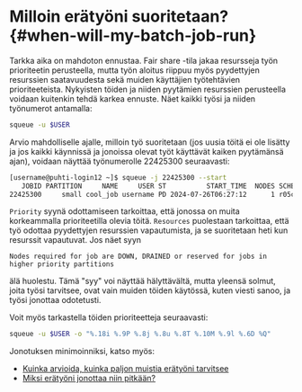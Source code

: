 # Milloin erätyöni suoritetaan? {#when-will-my-batch-job-run}

Tarkka aika on mahdoton ennustaa. Fair share -tila jakaa resursseja työn prioriteetin perusteella, mutta työn aloitus riippuu myös pyydettyjen resurssien saatavuudesta sekä muiden käyttäjien työtehtävien prioriteeteista. Nykyisten töiden ja niiden pyytämien resurssien perusteella voidaan kuitenkin tehdä karkea ennuste. Näet kaikki työsi ja niiden työnumerot antamalla:

```bash
squeue -u $USER
```

Arvio mahdolliselle ajalle, milloin työ suoritetaan (jos uusia töitä ei ole lisätty ja jos kaikki käynnissä ja jonoissa olevat työt käyttävät kaiken pyytämänsä ajan), voidaan näyttää työnumerolle 22425300 seuraavasti:

```bash
[username@puhti-login12 ~]$ squeue -j 22425300 --start
   JOBID PARTITION     NAME     USER ST          START_TIME  NODES SCHEDNODES           NODELIST(REASON)
22425300     small cool_job username PD 2024-07-26T06:27:12      1 r05c49               (Resources)
```

`Priority` syynä odottamiseen tarkoittaa, että jonossa on muita korkeammalla prioriteetilla olevia töitä. `Resources` puolestaan tarkoittaa, että työ odottaa pyydettyjen resurssien vapautumista, ja se suoritetaan heti kun resurssit vapautuvat. Jos näet syyn

```
Nodes required for job are DOWN, DRAINED or reserved for jobs in higher priority partitions
```

älä huolestu. Tämä "syy" voi näyttää hälyttävältä, mutta yleensä solmut, joita työsi tarvitsee, ovat vain muiden töiden käytössä, kuten viesti sanoo, ja työsi jonottaa odotetusti.

Voit myös tarkastella töiden prioriteetteja seuraavasti:

```bash
squeue -u $USER -o "%.18i %.9P %.8j %.8u %.8T %.10M %.9l %.6D %Q"
```

Jonotuksen minimoinniksi, katso myös:

* [Kuinka arvioida, kuinka paljon muistia erätyöni tarvitsee](how-much-memory-my-job-needs.md)
* [Miksi erätyöni jonottaa niin pitkään?](why-is-my-job-queueing-so-long.md)